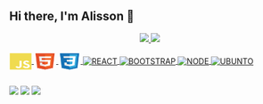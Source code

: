 ## Hi there, I'm Alisson 👋

<div align="center">
  <a href="https://github.com/alissonrh">
  <img height="150em" src="https://github-readme-stats.vercel.app/api?username=alissonrh&show_icons=true&theme=dark&include_all_commits=true&count_private=true"/>
  <img height="150em" src="https://github-readme-stats.vercel.app/api/top-langs/?username=alissonrh&layout=compact&langs_count=7&theme=dark"/>
</div>
  
  <div style="display: inline_block"><br>
  <img align="center" alt="Js" height="30" width="40" src="https://raw.githubusercontent.com/devicons/devicon/master/icons/javascript/javascript-plain.svg">
  <img align="center" alt="HTML" height="30" width="40" src="https://raw.githubusercontent.com/devicons/devicon/master/icons/html5/html5-original.svg">
  <img align="center" alt="CSS" height="30" width="40" src="https://raw.githubusercontent.com/devicons/devicon/master/icons/css3/css3-original.svg">
  <img align="center" alt="REACT" height="30" width="40" src="https://cdn.jsdelivr.net/gh/devicons/devicon/icons/react/react-original.svg">
  <img align="center" alt="BOOTSTRAP" height="30" width="40" src="https://cdn.jsdelivr.net/gh/devicons/devicon/icons/bootstrap/bootstrap-original.svg">
  <img align="center" alt="NODE" height="30" width="40" src="https://cdn.jsdelivr.net/gh/devicons/devicon/icons/nodejs/nodejs-original.svg">
  <img align="center" alt="UBUNTO" height="30" width="40" src="https://cdn.jsdelivr.net/gh/devicons/devicon/icons/ubuntu/ubuntu-plain.svg">
</div>

  
 ##
  
<div> 
  <a href="https://www.linkedin.com/in/alisson-rech-honorato-7906b5158/" target="_blank"><img src="https://img.shields.io/badge/-LinkedIn-%230077B5?style=for-the-badge&logo=linkedin&logoColor=white" target="_blank"></a>
  <a href="https://instagram.com/alissonhonoratoo" target="_blank"><img src="https://img.shields.io/badge/-Instagram-%23E4405F?style=for-the-badge&logo=instagram&logoColor=white" target="_blank"></a>
  <a href = "mailto:alisson.honorato@live.com"><img src="https://img.shields.io/badge/Microsoft_Outlook-0078D4?style=for-the-badge&logo=microsoft-outlook&logoColor=white" target="_blank"></a>

 
</div>

<!--
**alissonRH/alissonRH** is a ✨ _special_ ✨ repository because its `README.md` (this file) appears on your GitHub profile.

Here are some ideas to get you started:
- 🌱 I’m currently learning: JavaScript, HTML5, CSS3 and Figma
- 🔭 I’m currently working on: be a Dev
- 🌱 I’m currently learning: 
- 👯 I’m looking to collaborate on ...
- 🤔 I’m looking for help with ...
- 💬 Ask me about: geoprocessing
- 📫 How to reach me: ...
- 😄 Pronouns: Him/His
- ⚡ Fun fact: ...

 <img align="center" alt="Rafa-React" height="30" width="40" src="https://raw.githubusercontent.com/devicons/devicon/master/icons/react/react-original.svg">
https://devicon.dev/ (icones das tecnologias)
https://dev.to/envoy_/150-badges-for-github-pnk (icones rede sociais)
CORES EM EXDECIMAL (?)
-->
